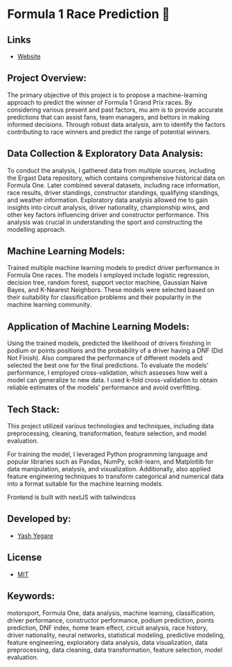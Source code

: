 # Formula 1 Race Prediction 🏁

## Links

- [Website](https://nextjs-app-yashyegare.vercel.app/)

## Project Overview:

The primary objective of this project is to propose a machine-learning approach to predict the winner of Formula 1 Grand Prix races. By considering various present and past factors, mu aim is to provide accurate predictions that can assist fans, team managers, and bettors in making informed decisions. Through robust data analysis, aim to identify the factors contributing to race winners and predict the range of potential winners.

## Data Collection & Exploratory Data Analysis:

To conduct the analysis, I gathered data from multiple sources, including the Ergast Data repository, which contains comprehensive historical data on Formula One. Later combined several datasets, including race information, race results, driver standings, constructor standings, qualifying standings, and weather information. Exploratory data analysis allowed me to gain insights into circuit analysis, driver nationality, championship wins, and other key factors influencing driver and constructor performance. This analysis was crucial in understanding the sport and constructing the modelling approach.

## Machine Learning Models:

Trained multiple machine learning models to predict driver performance in Formula One races. The models I employed include logistic regression, decision tree, random forest, support vector machine, Gaussian Naive Bayes, and K-Nearest Neighbors. These models were selected based on their suitability for classification problems and their popularity in the machine learning community.

## Application of Machine Learning Models:

Using the trained models, predicted the likelihood of drivers finishing in podium or points positions and the probability of a driver having a DNF (Did Not Finish). Also compared the performance of different models and selected the best one for the final predictions. To evaluate the models' performance, I employed cross-validation, which assesses how well a model can generalize to new data. I used k-fold cross-validation to obtain reliable estimates of the models' performance and avoid overfitting.

## Tech Stack:

This project utilized various technologies and techniques, including data preprocessing, cleaning, transformation, feature selection, and model evaluation.

For training the model, I leveraged Python programming language and popular libraries such as Pandas, NumPy, scikit-learn, and Matplotlib for data manipulation, analysis, and visualization. Additionally, also applied feature engineering techniques to transform categorical and numerical data into a format suitable for the machine learning models.

Frontend is built with nextJS with tailwindcss

## Developed by:

- [Yash Yegare]()

## License

- [MIT]()

## Keywords:

motorsport, Formula One, data analysis, machine learning, classification, driver performance, constructor performance, podium prediction, points prediction, DNF index, home team effect, circuit analysis, race history, driver nationality, neural networks, statistical modeling, predictive modeling, feature engineering, exploratory data analysis, data visualization, data preprocessing, data cleaning, data transformation, feature selection, model evaluation.

